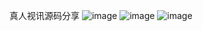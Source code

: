 真人视讯源码分享
![image](https://github.com/DOUBLE-Baller/bjl/blob/master/1553829937481740.jpg?raw=true)
![image](https://github.com/DOUBLE-Baller/bjl/blob/master/1553829933188048.jpg?raw=true)
![image](https://github.com/DOUBLE-Baller/bjl/blob/master/1553829944461731.jpg?raw=true)